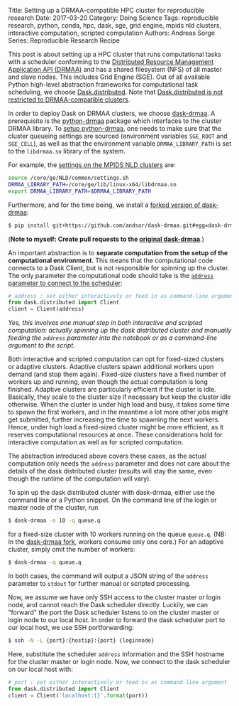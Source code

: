 Title: Setting up a DRMAA-compatible HPC cluster for reproducible research
Date: 2017-03-20
Category: Doing Science
Tags: reproducible research, python, conda, hpc, dask, sge, grid engine, mpids nld clusters, interactive computation, scripted computation
Authors: Andreas Sorge
Series: Reproducible Research Recipe

This post is about setting up a HPC cluster that runs computational tasks with
a scheduler conforming to the
[Distributed Resource Management Application API (DRMAA)][drmaa] and has a
shared filesystem (NFS) of all master and slave nodes.
This includes Grid Engine (SGE).
Out of all available Python high-level abstraction frameworks for
computational task scheduling, we choose [Dask.distributed][distributed].
Note that [Dask.distributed is not restricted to DRMAA-compatible
clusters][distributed-setups].

In order to deploy Dask on DRMAA clusters, we choose [dask-drmaa][dask-drmaa].
A prerequisite is the [python-drmaa][python-drmaa] package which interfaces
to the cluster DRMAA library.
To [setup python-drmaa][install python-drmaa], one needs to make sure that the
cluster queueing settings are sourced (environment variables ``SGE_ROOT`` and
``SGE_CELL``), as well as that the environment variable ``DRMAA_LIBRARY_PATH``
is set to the ``libdrmaa.so`` library of the system.

For example, the [settings on the MPIDS NLD clusters][andsor-bashrc] are:

```bash
source /core/ge/NLD/common/settings.sh
DRMAA_LIBRARY_PATH=/core/ge/lib/linux-x64/libdrmaa.so
export DRMAA_LIBRARY_PATH=$DRMAA_LIBRARY_PATH
```

Furthermore, and for the time being, we install a [forked version of
dask-drmaa][andsor-dask-drmaa]:

```bash
$ pip install git+https://github.com/andsor/dask-drmaa.git#egg=dask-drmaa
```

(**Note to myself: Create pull requests to the [original
dask-drmaa][dask-drmaa]**.)

An important abstraction is to **separate computation from the setup of the
computational environment**.
This means that the computational code connects to a Dask Client, but is not
responsible for spinning up the cluster.
The only parameter the computational code should take is the [``address``
parameter to connect to the scheduler][distributed-client]:

```python
# address : set either interactively or feed in as command-line argument
from dask.distributed import Client
client = Client(address)
```

*Yes, this involves one manual step in both interactive and scripted computation:
actually spinning up the dask distributed cluster and manually feeding the
``address`` parameter into the notebook or as a command-line argument to the
script.*

Both interactive and scripted computation can opt for fixed-sized clusters or
adaptive clusters.
Adaptive clusters spawn additional workers upon demand (and stop them again).
Fixed-size clusters have a fixed number of workers up and running, even though
the actual computation is long finished.
Adaptive clusters are particularly efficient if the cluster is idle.
Basically, they scale to the cluster size if necessary but keep the cluster idle
otherwise.
When the cluster is under high load and busy, it takes some time to spawn the
first workers, and in the meantime a lot more other jobs might get submitted,
further increasing the time to spawning the next workers.
Hence, under high load a fixed-sized cluster might be more efficient, as it
reserves computational resources at once.
These considerations hold for interactive computation as well as for scripted
computation.

The abstraction introduced above covers these cases, as the actual computation
only needs the ``address`` parameter and does not care about the details of the
dask distributed cluster (results will stay the same, even though the runtime of
the computation will vary).

To spin up the dask distributed cluster with dask-drmaa, either use the
command line or a Python snippet.
On the command line of the login or master node of the cluster, run

```bash
$ dask-drmaa -n 10 -q queue.q
```

for a fixed-size cluster with 10 workers running on the queue ``queue.q``.
(NB: In the [dask-drmaa fork][andsor-dask-drmaa], workers consume only one
core.)
For an adaptive cluster, simply omit the number of workers:

```bash
$ dask-drmaa -q queue.q
```

In both cases, the command will output a JSON string of the ``address``
parameter to ``stdout`` for further manual or scripted processing.

Now, we assume we have only SSH access to the cluster master or login node, and
cannot reach the Dask scheduler directly.
Luckily, we can "forward" the port the Dask scheduler listens to on the cluster
master or login node to our local host.
In order to forward the dask scheduler port to our local host, we use SSH
portforwarding:

```bash
$ ssh -N -L {port}:{hostip}:{port} {loginnode}
```

Here, substitute the scheduler ``address`` information and the SSH hostname for
the cluster master or login node.
Now, we connect to the dask scheduler on our local host with:

```python
# port : set either interactively or feed in as command-line argument
from dask.distributed import Client
client = Client('localhost:{}'.format(port))
```

[drmaa]: https://en.wikipedia.org/wiki/DRMAA
[distributed]: https://distributed.readthedocs.io/en/latest/
[distributed-setups]: https://distributed.readthedocs.io/en/latest/setup.html
[dask-drmaa]: https://github.com/dask/dask-drmaa
[python-drmaa]: https://github.com/pygridtools/drmaa-python
[install python-drmaa]: https://github.com/pygridtools/drmaa-python#installation
[andsor-bashrc]: https://github.com/andsor/dotphiles/blob/62bdafd5ed46ab2657c8e1be9c04779d1798eb06/bashrc.d/login01#L6
[andsor-dask-drmaa]: https://github.com/andsor/dask-drmaa
[distributed-client]: http://distributed.readthedocs.io/en/latest/api.html#distributed.client.Client
